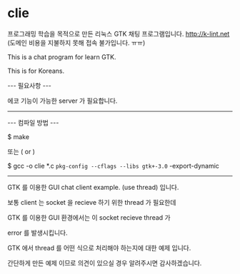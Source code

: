 # clie
프로그래밍 학습을 목적으로 만든 리눅스 GTK 채팅 프로그램입니다.
http://k-lint.net (도메인 비용을 지불하지 못해 접속 불가입니다. ㅠㅠ)

This is a chat program for learn GTK.

This is for Koreans.

--- 필요사항 ---

에코 기능이 가능한 server 가 필요합니다.

---
--- 컴파일 방법 ---

$ make

또는 ( or )

$ gcc -o clie *.c `pkg-config --cflags --libs gtk+-3.0` -export-dynamic

---

GTK 를 이용한 GUI chat client example. (use thread) 입니다.

보통 client 는 socket 을 recieve 하기 위한 thread 가 필요한데

GTK 를 이용한 GUI 환경에서는 이 socket recieve thread 가

error 를 발생시킵니다.

GTK 에서 thread 를 어떤 식으로 처리해야 하는지에 대한 예제 입니다.

간단하게 만든 예제 이므로 의견이 있으실 경우 알려주시면 감사하겠습니다.

